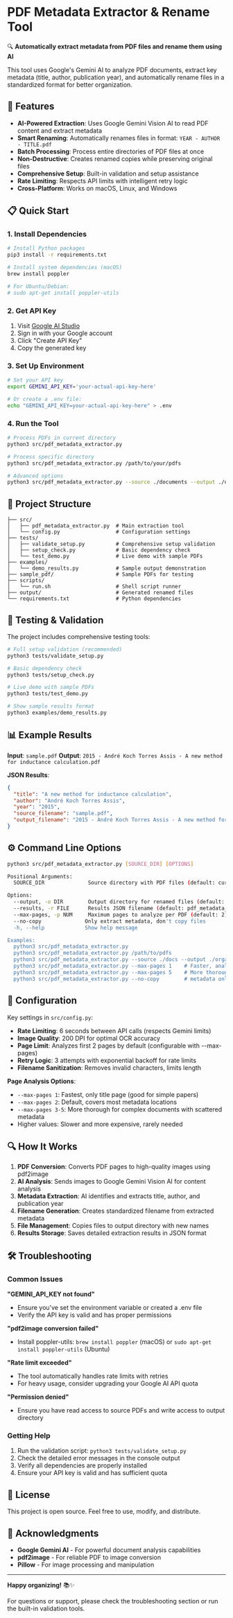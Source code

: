 # PDF Metadata Extractor & Rename Tool

🔍 **Automatically extract metadata from PDF files and rename them using AI**

This tool uses Google's Gemini AI to analyze PDF documents, extract key metadata (title, author, publication year), and automatically rename files in a standardized format for better organization.

## 🚀 Features

- **AI-Powered Extraction**: Uses Google Gemini Vision AI to read PDF content and extract metadata
- **Smart Renaming**: Automatically renames files in format: `YEAR - AUTHOR - TITLE.pdf`
- **Batch Processing**: Process entire directories of PDF files at once
- **Non-Destructive**: Creates renamed copies while preserving original files
- **Comprehensive Setup**: Built-in validation and setup assistance
- **Rate Limiting**: Respects API limits with intelligent retry logic
- **Cross-Platform**: Works on macOS, Linux, and Windows

## 📋 Quick Start

### 1. Install Dependencies

```bash
# Install Python packages
pip3 install -r requirements.txt

# Install system dependencies (macOS)
brew install poppler

# For Ubuntu/Debian:
# sudo apt-get install poppler-utils
```

### 2. Get API Key

1. Visit [Google AI Studio](https://aistudio.google.com/app/apikey)
2. Sign in with your Google account
3. Click "Create API Key"
4. Copy the generated key

### 3. Set Up Environment

```bash
# Set your API key
export GEMINI_API_KEY='your-actual-api-key-here'

# Or create a .env file:
echo "GEMINI_API_KEY=your-actual-api-key-here" > .env
```

### 4. Run the Tool

```bash
# Process PDFs in current directory
python3 src/pdf_metadata_extractor.py

# Process specific directory
python3 src/pdf_metadata_extractor.py /path/to/your/pdfs

# Advanced options
python3 src/pdf_metadata_extractor.py --source ./documents --output ./organized
```

## 📁 Project Structure

```
├── src/
│   ├── pdf_metadata_extractor.py  # Main extraction tool
│   └── config.py                  # Configuration settings
├── tests/
│   ├── validate_setup.py          # Comprehensive setup validation
│   ├── setup_check.py             # Basic dependency check
│   └── test_demo.py               # Live demo with sample PDFs
├── examples/
│   └── demo_results.py            # Sample output demonstration
├── sample_pdf/                    # Sample PDFs for testing
├── scripts/
│   └── run.sh                     # Shell script runner
├── output/                        # Generated renamed files
└── requirements.txt               # Python dependencies
```

## 🧪 Testing & Validation

The project includes comprehensive testing tools:

```bash
# Full setup validation (recommended)
python3 tests/validate_setup.py

# Basic dependency check
python3 tests/setup_check.py

# Live demo with sample PDFs
python3 tests/test_demo.py

# Show sample results format
python3 examples/demo_results.py
```

## 📊 Example Results

**Input**: `sample.pdf`
**Output**: `2015 - André Koch Torres Assis - A new method for inductance calculation.pdf`

**JSON Results**:
```json
{
  "title": "A new method for inductance calculation",
  "author": "André Koch Torres Assis",
  "year": "2015",
  "source_filename": "sample.pdf",
  "output_filename": "2015 - André Koch Torres Assis - A new method for inductance calculation.pdf"
}
```

## ⚙️ Command Line Options

```bash
python3 src/pdf_metadata_extractor.py [SOURCE_DIR] [OPTIONS]

Positional Arguments:
  SOURCE_DIR              Source directory with PDF files (default: current directory)

Options:
  --output, -o DIR        Output directory for renamed files (default: ./output)
  --results, -r FILE      Results JSON filename (default: pdf_metadata_results.json)
  --max-pages, -p NUM     Maximum pages to analyze per PDF (default: 2)
  --no-copy              Only extract metadata, don't copy files
  -h, --help             Show help message

Examples:
  python3 src/pdf_metadata_extractor.py
  python3 src/pdf_metadata_extractor.py /path/to/pdfs
  python3 src/pdf_metadata_extractor.py --source ./docs --output ./organized
  python3 src/pdf_metadata_extractor.py --max-pages 1    # Faster, analyze only first page
  python3 src/pdf_metadata_extractor.py --max-pages 5    # More thorough, analyze first 5 pages
  python3 src/pdf_metadata_extractor.py --no-copy        # metadata only
```

## 🔧 Configuration

Key settings in `src/config.py`:

- **Rate Limiting**: 6 seconds between API calls (respects Gemini limits)
- **Image Quality**: 200 DPI for optimal OCR accuracy
- **Page Limit**: Analyzes first 2 pages by default (configurable with --max-pages)
- **Retry Logic**: 3 attempts with exponential backoff for rate limits
- **Filename Sanitization**: Removes invalid characters, limits length

**Page Analysis Options**:
- `--max-pages 1`: Fastest, only title page (good for simple papers)
- `--max-pages 2`: Default, covers most metadata locations
- `--max-pages 3-5`: More thorough for complex documents with scattered metadata
- Higher values: Slower and more expensive, rarely needed

## 🔍 How It Works

1. **PDF Conversion**: Converts PDF pages to high-quality images using pdf2image
2. **AI Analysis**: Sends images to Google Gemini Vision AI for content analysis
3. **Metadata Extraction**: AI identifies and extracts title, author, and publication year
4. **Filename Generation**: Creates standardized filename from extracted metadata
5. **File Management**: Copies files to output directory with new names
6. **Results Storage**: Saves detailed extraction results in JSON format

## 🛠️ Troubleshooting

### Common Issues

**"GEMINI_API_KEY not found"**
- Ensure you've set the environment variable or created a .env file
- Verify the API key is valid and has proper permissions

**"pdf2image conversion failed"**
- Install poppler-utils: `brew install poppler` (macOS) or `sudo apt-get install poppler-utils` (Ubuntu)

**"Rate limit exceeded"**
- The tool automatically handles rate limits with retries
- For heavy usage, consider upgrading your Google AI API quota

**"Permission denied"**
- Ensure you have read access to source PDFs and write access to output directory

### Getting Help

1. Run the validation script: `python3 tests/validate_setup.py`
2. Check the detailed error messages in the console output
3. Verify all dependencies are properly installed
4. Ensure your API key is valid and has sufficient quota

## 📝 License

This project is open source. Feel free to use, modify, and distribute.

## 🙏 Acknowledgments

- **Google Gemini AI** - For powerful document analysis capabilities
- **pdf2image** - For reliable PDF to image conversion
- **Pillow** - For image processing and manipulation

---

**Happy organizing!** 📚✨

For questions or support, please check the troubleshooting section or run the built-in validation tools.
